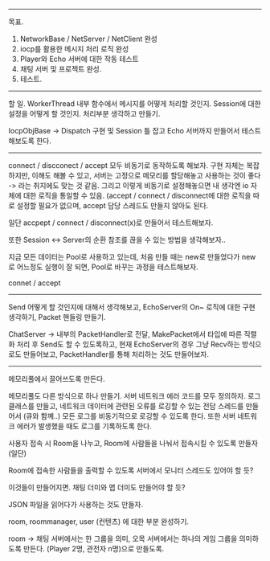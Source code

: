 ---------------
목표.
1. NetworkBase / NetServer / NetClient 완성
2. iocp를 활용한 메시지 처리 로직 완성
3. Player와 Echo 서버에 대한 작동 테스트
4. 채팅 서버 및 프로젝트 완성.
5. 테스트.

----------------
할 일.
WorkerThread 내부 함수에서 메시지를 어떻게 처리할 것인지.
Session에 대한 설정을 어떻게 할 것인지. 처리부분 생각하고 만들기.

IocpObjBase -> Dispatch 구현 및 Session 틀 잡고 Echo 서버까지 만들어서 테스트해보도록 한다.


-----------------
connect / discconect / accept 모두 비동기로 동작하도록 해보자. 구현 자체는 복잡하지만, 이해도 해볼 수 있고, 서버는 고정으로 메모리를 할당해놓고 사용하는 것이 좋다 -> 라는 취지에도 맞는 것 같음. 그리고 이렇게 비동기로 설정해놓으면 내 생각엔 io 자체에 대한 로직을 통일할 수 있음. (accept / connect / disconnect에 대한 로직을 따로 설정할 필요가 없으며, accept 담당 스레드도 만들지 않아도 된다.

일단 accpept / connect / disconnect(x)로 만들어서 테스트해보자.

또한 Session <-> Server의 순환 참조를 끊을 수 있는 방법을 생각해보자..

지금 모든 데이터는 Pool로 사용하고 있는데, 처음 만들 때는 new로 만들었다가 new로 어느정도 실행이 잘 되면, Pool로 바꾸는 과정을 테스트해보자.


connet / accept 

--------------------------------------------------

Send 어떻게 할 것인지에 대해서 생각해보고, EchoServer의 On~ 로직에 대한 구현 생각하기, Packet 핸들링 만들기.


ChatServer -> 내부의 PacketHandler로 전달, MakePacket<T>에서 타입에 따른 직렬화 처리 후 Send도 할 수 있도록하고,
현재 EchoServer의 경우 그냥 Recv하는 방식으로도 만들어보고, PacketHandler를 통해 처리하는 것도 만들어보자.



--------

메모리풀에서 끌어쓰도록 만든다.

메모리풀도 다른 방식으로 하나 만들기.
서버 네트워크 에러 코드를 모두 정의하자.
로그 클래스를 만들고, 네트워크 데이터에 관련된 오류를 로깅할 수 있는 전담 스레드를 만들어서  (큐와 함꼐..) 모든 로그를 비동기적으로 로깅할 수 있도록 한다.
또한 서버 네트워크 에러가 발생했을 때도 로그를 기록하도록 한다.

사용자 접속 시 Room을 나누고, Room에 사람들을 나눠서 접속시킬 수 있도록 만들자 (일단)

Room에 접속한 사람들을 출력할 수 있도록 서버에서 모니터 스레드도 있어야 할 듯?

이것들이 만들어지면. 채팅 더미와 맵 더미도 만들어야 할 듯?

JSON 파일을 읽어다가 사용하는 것도 만들자.

room, roommanager, user (컨텐츠) 에 대한 부분 완성하기.

room -> 채팅 서버에서는 한 그룹을 의미, 오목 서버에서는 하나의 게임 그룹을 의미하도록 만든다. (Player 2명, 관전자 n명)으로 만들도록.
